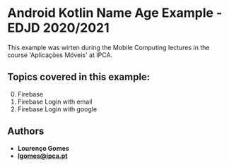 # Android Kotlin Name Age Example - EDJD 2020/2021
This example was wirten during the Mobile Computing lectures in the course 'Aplicações Móveis' at IPCA.

## Topics covered in this example:
0. Firebase
1. Firebase Login with email
2. Firebase Login with google
 
## Authors 

* **Lourenço Gomes** 
* **lgomes@ipca.pt** 
